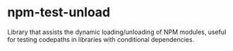 npm-test-unload
===============

Library that assists the dynamic loading/unloading of NPM modules, useful for testing codepaths in libraries with conditional dependencies.
